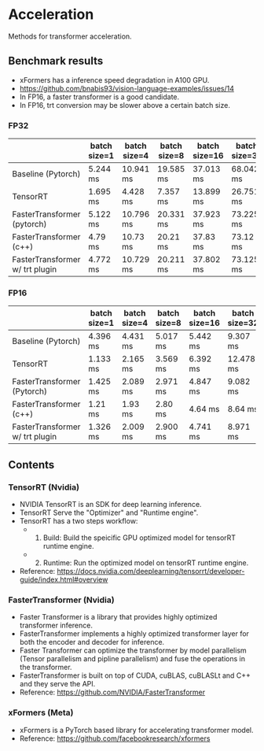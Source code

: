 # Acceleration
Methods for transformer acceleration.

## Benchmark results
- xFormers has a inference speed degradation in A100 GPU.
- https://github.com/bnabis93/vision-language-examples/issues/14
- In FP16, a faster transformer is a good candidate.
- In FP16, trt conversion may be slower above a certain batch size.

### FP32
|                                 | batch size=1 | batch size=4 | batch size=8 | batch size=16 | batch size=32 |
|---------------------------------|--------------|--------------|--------------|---------------|---------------|
| Baseline (Pytorch)              | 5.244 ms     | 10.941 ms    | 19.585 ms    | 37.013 ms     | 68.042 ms     |
| TensorRT                        | 1.695 ms     | 4.428 ms     | 7.357 ms     | 13.899 ms     | 26.751 ms     |
| FasterTransformer (pytorch)     | 5.122 ms     | 10.796 ms    | 20.331 ms    | 37.923 ms     | 73.225 ms     |
| FasterTransformer (c++)         | 4.79 ms      | 10.73 ms     | 20.21 ms     | 37.83 ms      | 73.12 ms      |
| FasterTransformer w/ trt plugin | 4.772 ms     | 10.729 ms    | 20.211 ms    | 37.802 ms     | 73.125 ms     |

### FP16
|                                 | batch size=1 | batch size=4 | batch size=8 | batch size=16 | batch size=32 |
|---------------------------------|--------------|--------------|--------------|---------------|---------------|
| Baseline (Pytorch)              | 4.396 ms     | 4.431 ms     | 5.017 ms     | 5.442 ms      | 9.307 ms      |
| TensorRT                        | 1.133 ms     | 2.165 ms     | 3.569 ms     | 6.392 ms      | 12.478 ms     |
| FasterTransformer (Pytorch)     | 1.425 ms     | 2.089 ms     | 2.971 ms     | 4.847 ms      | 9.082 ms      |
| FasterTransformer (c++)         | 1.21 ms      | 1.93 ms      | 2.80 ms      | 4.64 ms       | 8.64 ms       |
| FasterTransformer w/ trt plugin | 1.326 ms     | 2.009 ms     | 2.900 ms     | 4.741 ms      | 8.971 ms      |

## Contents
### TensorRT (Nvidia)
- NVIDIA TensorRT is an SDK for deep learning inference. 
- TensorRT Serve the "Optimizer" and "Runtime engine".
- TensorRT has a two steps workflow: 
    - 1. Build: Build the speicific GPU optimized model for tensorRT runtime engine.
    - 2. Runtime: Run the optimized model on tensorRT runtime engine.
- Reference: https://docs.nvidia.com/deeplearning/tensorrt/developer-guide/index.html#overview

### FasterTransformer (Nvidia)
- Faster Transformer is a library that provides highly optimized transformer inference.
- FasterTransformer implements a highly optimized transformer layer for both the encoder and decoder for inference.
- Faster Transformer can optimize the transformer by model parallelism (Tensor parallelism and pipline parallelism) and fuse the operations in the transformer.
- FasterTransformer is built on top of CUDA, cuBLAS, cuBLASLt and C++ and they serve the API. 
- Reference: https://github.com/NVIDIA/FasterTransformer

### xFormers (Meta)
- xFormers is a PyTorch based library for accelerating transformer model.
- Reference: https://github.com/facebookresearch/xformers